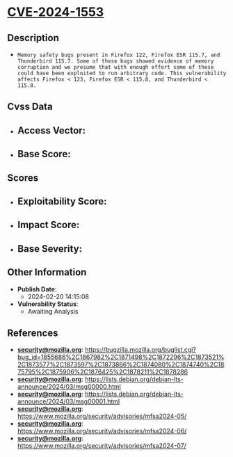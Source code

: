 
# [CVE-2024-1553](https://cve.mitre.org/cgi-bin/cvename.cgi?name=CVE-2024-1553)

## Description

- `Memory safety bugs present in Firefox 122, Firefox ESR 115.7, and Thunderbird 115.7. Some of these bugs showed evidence of memory corruption and we presume that with enough effort some of these could have been exploited to run arbitrary code. This vulnerability affects Firefox < 123, Firefox ESR < 115.8, and Thunderbird < 115.8.`

## Cvss Data

- **Access Vector**:
  - 
- **Base Score**:
  - 

## Scores

- **Exploitability Score**:
  - 
- **Impact Score**:
  - 
- **Base Severity**:
  - 

## Other Information

- **Publish Date**:
  - 2024-02-20 14:15:08
- **Vulnerability Status**:
  - Awaiting Analysis

## References

- **security@mozilla.org**: https://bugzilla.mozilla.org/buglist.cgi?bug_id=1855686%2C1867982%2C1871498%2C1872296%2C1873521%2C1873577%2C1873597%2C1873866%2C1874080%2C1874740%2C1875795%2C1875906%2C1876425%2C1878211%2C1878286
- **security@mozilla.org**: https://lists.debian.org/debian-lts-announce/2024/03/msg00000.html
- **security@mozilla.org**: https://lists.debian.org/debian-lts-announce/2024/03/msg00001.html
- **security@mozilla.org**: https://www.mozilla.org/security/advisories/mfsa2024-05/
- **security@mozilla.org**: https://www.mozilla.org/security/advisories/mfsa2024-06/
- **security@mozilla.org**: https://www.mozilla.org/security/advisories/mfsa2024-07/
